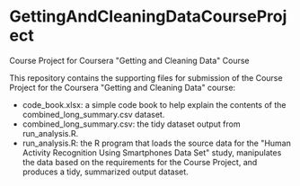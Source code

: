 # GettingAndCleaningDataCourseProject
Course Project for Coursera "Getting and Cleaning Data" Course

This repository contains the supporting files for submission of the Course Project for the Coursera "Getting and Cleaning Data" course:
<ul>
<li>code_book.xlsx: a simple code book to help explain the contents of the combined_long_summary.csv dataset.</li>
<li>combined_long_summary.csv: the tidy dataset output from run_analysis.R.</li>
<li>run_analysis.R: the R program that loads the source data for the "Human Activity Recognition Using Smartphones Data Set" study, manipulates the data based on the requirements for the Course Project, and produces a tidy, summarized output dataset.</li>
</ul>

